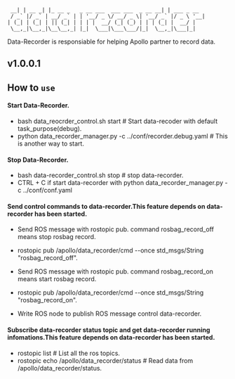 
```
 __| | __ _| |_ __ _   _ __ ___  ___ ___  _ __ __| | ___ _ __
 / _` |/ _` | __/ _` | | '__/ _ \/ __/ _ \| '__/ _` |/ _ \ '__|
| (_| | (_| | || (_| | | | |  __/ (_| (_) | | | (_| |  __/ |
 \__,_|\__,_|\__\__,_| |_|  \___|\___\___/|_|  \__,_|\___|_|
```

Data-Recorder is responsiable for helping Apollo partner to record data.

## v1.0.0.1

## How to `use`

#### Start Data-Recorder.
 * bash data_reocrder_control.sh start # Start data-recoder with default task_purpose(debug).
 * python data_recorder_manager.py -c ../conf/recorder.debug.yaml # This is another way to start.

#### Stop Data-Recorder.
 * bash data-recorder_control.sh stop  # stop data-recorder.
 * CTRL + C if start data-recorder with python data_recorder_manager.py -c ../conf/conf.yaml

#### Send control commands to data-recorder.This feature depends on data-recorder has been started.
 * Send ROS message with rostopic pub. command rosbag_record_off means stop rosbag record.
 * rostopic pub /apollo/data_recorder/cmd --once std_msgs/String "rosbag_record_off".

 * Send ROS message with rostopic pub. command rosbag_record_on means start rosbag record.
 * rostopic pub /apollo/data_recorder/cmd --once std_msgs/String "rosbag_record_on".

 * Write ROS node to publish ROS message control data-recorder.

#### Subscribe  data-recorder status topic and get data-recorder running infomations.This feature depends on data-recorder has been started.
 * rostopic list  # List all the ros topics.                              
 * rostopic echo  /apollo/data_recorder/status # Read data from /apollo/data_recorder/status.
